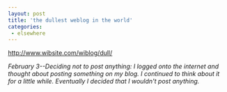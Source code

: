 ```yaml
---
layout: post
title: 'the dullest weblog in the world'
categories:
 - elsewhere
---
```


<a href="http://www.wibsite.com/wiblog/dull/">http://www.wibsite.com/wiblog/dull/</a>



<em>February 3--Deciding not to post anything: I logged onto the internet and thought about posting something on my blog. I continued to think about it for a little while. Eventually I decided that I wouldn't post anything.</em>

